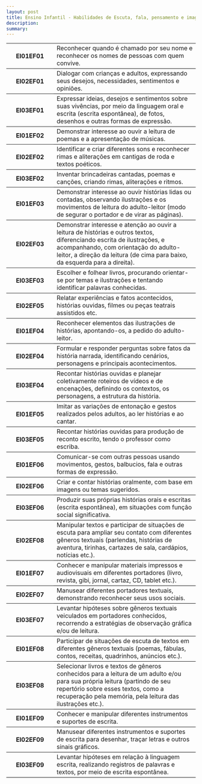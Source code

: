 ```yaml
---
layout: post
title: Ensino Infantil - Habilidades de Escuta, fala, pensamento e imaginação
description:
summary: 
---
```

<table style="border-collapse: collapse;">
    <div id="EI01EF01">
    <tr style="border-bottom: 1px solid black;">
        <th style="width:25%">EI01EF01</th>
        <td>Reconhecer quando é chamado por seu nome e reconhecer os nomes de pessoas com quem convive.</td>
    </tr>
    </div>
    <div id="EI02EF01">
    <tr style="border-bottom: 1px solid black;">
        <th style="width:25%">EI02EF01</th>
        <td>Dialogar com crianças e adultos, expressando seus desejos, necessidades, sentimentos e opiniões.</td>
    </tr>
    </div>
    <div id="EI03EF01">
    <tr style="border-bottom: 1px solid black;">
        <th style="width:25%">EI03EF01</th>
        <td>Expressar ideias, desejos e sentimentos sobre suas vivências, por meio da linguagem oral e escrita (escrita espontânea), de fotos, desenhos e outras formas de expressão.</td>
    </tr>
    </div>
    <div id="EI01EF02">
    <tr style="border-bottom: 1px solid black;">
        <th style="width:25%">EI01EF02</th>
        <td>Demonstrar interesse ao ouvir a leitura de poemas e a apresentação de músicas.</td>
    </tr>
    </div>
    <div id="EI02EF02">
    <tr style="border-bottom: 1px solid black;">
        <th style="width:25%">EI02EF02</th>
        <td>Identificar e criar diferentes sons e reconhecer rimas e aliterações em cantigas de roda e textos poéticos.</td>
    </tr>
    </div>
    <div id="EI03EF02">
    <tr style="border-bottom: 1px solid black;">
        <th style="width:25%">EI03EF02</th>
        <td>Inventar brincadeiras cantadas, poemas e canções, criando rimas, aliterações e ritmos.</td>
    </tr>
    </div>
    <div id="EI01EF03">
    <tr style="border-bottom: 1px solid black;">
        <th style="width:25%">EI01EF03</th>
        <td>Demonstrar interesse ao ouvir histórias lidas ou contadas, observando ilustrações e os movimentos de leitura do adulto-leitor (modo de segurar o portador e de virar as páginas).</td>
    </tr>
    </div>
    <div id="EI02EF03">
    <tr style="border-bottom: 1px solid black;">
        <th style="width:25%">EI02EF03</th>
        <td>Demonstrar interesse e atenção ao ouvir a leitura de histórias e outros textos, diferenciando escrita de ilustrações, e acompanhando, com orientação do adulto-leitor, a direção da leitura (de cima para baixo, da esquerda para a direita).</td>
    </tr>
    </div>
    <div id="EI03EF03">
    <tr style="border-bottom: 1px solid black;">
        <th style="width:25%">EI03EF03</th>
        <td>Escolher e folhear livros, procurando orientar-se por temas e ilustrações e tentando identificar palavras conhecidas.</td>
    </tr>
    </div>
    <div id="EI02EF05">
    <tr style="border-bottom: 1px solid black;">
        <th style="width:25%">EI02EF05</th>
        <td>Relatar experiências e fatos acontecidos, histórias ouvidas, filmes ou peças teatrais assistidos etc.</td>
    </tr>
    </div>
    <div id="EI01EF04">
    <tr style="border-bottom: 1px solid black;">
        <th style="width:25%">EI01EF04</th>
        <td>Reconhecer elementos das ilustrações de histórias, apontando-os, a pedido do adulto-leitor.</td>
    </tr>
    </div>
    <div id="EI02EF04">
    <tr style="border-bottom: 1px solid black;">
        <th style="width:25%">EI02EF04</th>
        <td>Formular e responder perguntas sobre fatos da história narrada, identificando cenários, personagens e principais acontecimentos.</td>
    </tr>
    </div>
    <div id="EI03EF04">
    <tr style="border-bottom: 1px solid black;">
        <th style="width:25%">EI03EF04</th>
        <td>Recontar histórias ouvidas e planejar coletivamente roteiros de vídeos e de encenações, definindo os contextos, os personagens, a estrutura da história.</td>
    </tr>
    </div>
    <div id="EI01EF05">
    <tr style="border-bottom: 1px solid black;">
        <th style="width:25%">EI01EF05</th>
        <td>Imitar as variações de entonação e gestos realizados pelos adultos, ao ler histórias e ao cantar.</td>
    </tr>
    </div>
    <div id="EI03EF05">
    <tr style="border-bottom: 1px solid black;">
        <th style="width:25%">EI03EF05</th>
        <td>Recontar histórias ouvidas para produção de reconto escrito, tendo o professor como escriba.</td>
    </tr>
    </div>
    <div id="EI01EF06">
    <tr style="border-bottom: 1px solid black;">
        <th style="width:25%">EI01EF06</th>
        <td>Comunicar-se com outras pessoas usando movimentos, gestos, balbucios, fala e outras formas de expressão.</td>
    </tr>
    </div>
    <div id="EI02EF06">
    <tr style="border-bottom: 1px solid black;">
        <th style="width:25%">EI02EF06</th>
        <td>Criar e contar histórias oralmente, com base em imagens ou temas sugeridos.</td>
    </tr>
    </div>
    <div id="EI03EF06">
    <tr style="border-bottom: 1px solid black;">
        <th style="width:25%">EI03EF06</th>
        <td>Produzir suas próprias histórias orais e escritas (escrita espontânea), em situações com função social significativa.</td>
    </tr>
    </div>
    <div id="EI02EF08">
    <tr style="border-bottom: 1px solid black;">
        <th style="width:25%">EI02EF08</th>
        <td>Manipular textos e participar de situações de escuta para ampliar seu contato com diferentes gêneros textuais (parlendas, histórias de aventura, tirinhas, cartazes de sala, cardápios, notícias etc.).</td>
    </tr>
    </div>
    <div id="EI01EF07">
    <tr style="border-bottom: 1px solid black;">
        <th style="width:25%">EI01EF07</th>
        <td>Conhecer e manipular materiais impressos e audiovisuais em diferentes portadores (livro, revista, gibi, jornal, cartaz, CD, tablet etc.).</td>
    </tr>
    </div>
    <div id="EI02EF07">
    <tr style="border-bottom: 1px solid black;">
        <th style="width:25%">EI02EF07</th>
        <td>Manusear diferentes portadores textuais, demonstrando reconhecer seus usos sociais.</td>
    </tr>
    </div>
    <div id="EI03EF07">
    <tr style="border-bottom: 1px solid black;">
        <th style="width:25%">EI03EF07</th>
        <td>Levantar hipóteses sobre gêneros textuais veiculados em portadores conhecidos, recorrendo a estratégias de observação gráfica e/ou de leitura.</td>
    </tr>
    </div>
    <div id="EI01EF08">
    <tr style="border-bottom: 1px solid black;">
        <th style="width:25%">EI01EF08</th>
        <td>Participar de situações de escuta de textos em diferentes gêneros textuais (poemas, fábulas, contos, receitas, quadrinhos, anúncios etc.).</td>
    </tr>
    </div>
    <div id="EI03EF08">
    <tr style="border-bottom: 1px solid black;">
        <th style="width:25%">EI03EF08</th>
        <td>Selecionar livros e textos de gêneros conhecidos para a leitura de um adulto e/ou para sua própria leitura (partindo de seu repertório sobre esses textos, como a recuperação pela memória, pela leitura das ilustrações etc.).</td>
    </tr>
    </div>
    <div id="EI01EF09">
    <tr style="border-bottom: 1px solid black;">
        <th style="width:25%">EI01EF09</th>
        <td>Conhecer e manipular diferentes instrumentos e suportes de escrita.</td>
    </tr>
    </div>
    <div id="EI02EF09">
    <tr style="border-bottom: 1px solid black;">
        <th style="width:25%">EI02EF09</th>
        <td>Manusear diferentes instrumentos e suportes de escrita para desenhar, traçar letras e outros sinais gráficos.</td>
    </tr>
    </div>
    <div id="EI03EF09">
    <tr style="border-bottom: 1px solid black;">
        <th style="width:25%">EI03EF09</th>
        <td>Levantar hipóteses em relação à linguagem escrita, realizando registros de palavras e textos, por meio de escrita espontânea.</td>
    </tr>
    </div>

</table>
